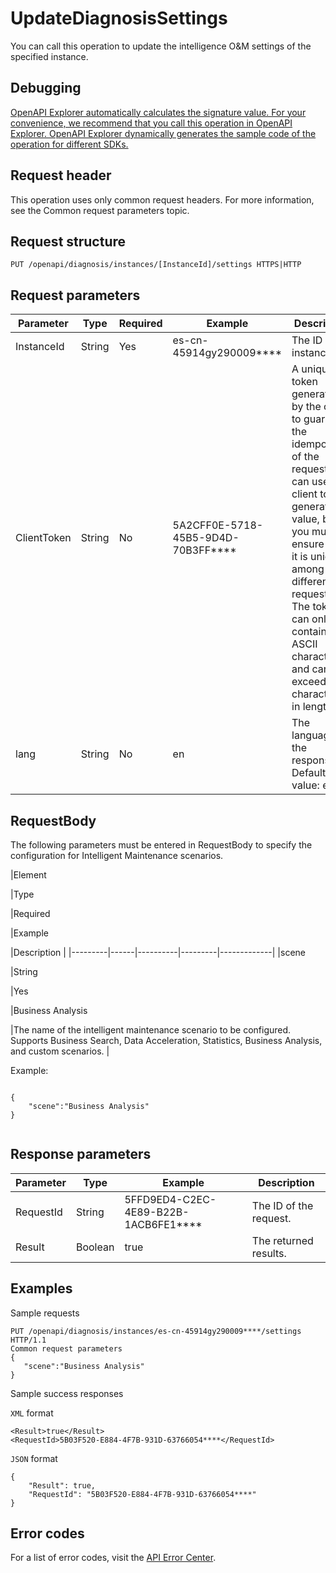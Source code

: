 # UpdateDiagnosisSettings

You can call this operation to update the intelligence O&M settings of the specified instance.

## Debugging

[OpenAPI Explorer automatically calculates the signature value. For your convenience, we recommend that you call this operation in OpenAPI Explorer. OpenAPI Explorer dynamically generates the sample code of the operation for different SDKs.](https://api.aliyun.com/#product=elasticsearch&api=UpdateDiagnosisSettings&type=ROA&version=2017-06-13)

## Request header

This operation uses only common request headers. For more information, see the Common request parameters topic.

## Request structure

```
PUT /openapi/diagnosis/instances/[InstanceId]/settings HTTPS|HTTP
```

## Request parameters

|Parameter|Type|Required|Example|Description|
|---------|----|--------|-------|-----------|
|InstanceId|String|Yes|es-cn-45914gy290009\*\*\*\*|The ID of an instance. |
|ClientToken|String|No|5A2CFF0E-5718-45B5-9D4D-70B3FF\*\*\*\*|A unique token generated by the client to guarantee the idempotency of the request. You can use the client to generate the value, but you must ensure that it is unique among different requests. The token can only contain ASCII characters and cannot exceed 64 characters in length. |
|lang|String|No|en|The language of the response. Default value: en. |

## RequestBody

The following parameters must be entered in RequestBody to specify the configuration for Intelligent Maintenance scenarios.

|Element

|Type

|Required

|Example

|Description |
|---------|------|----------|---------|-------------|
|scene

|String

|Yes

|Business Analysis

|The name of the intelligent maintenance scenario to be configured. Supports Business Search, Data Acceleration, Statistics, Business Analysis, and custom scenarios. |

Example:

```

{
    "scene":"Business Analysis"
}
            
```

## Response parameters

|Parameter|Type|Example|Description|
|---------|----|-------|-----------|
|RequestId|String|5FFD9ED4-C2EC-4E89-B22B-1ACB6FE1\*\*\*\*|The ID of the request. |
|Result|Boolean|true|The returned results. |

## Examples

Sample requests

```
PUT /openapi/diagnosis/instances/es-cn-45914gy290009****/settings HTTP/1.1
Common request parameters
{ 
   "scene":"Business Analysis"
}
```

Sample success responses

`XML` format

```
<Result>true</Result>
<RequestId>5B03F520-E884-4F7B-931D-63766054****</RequestId>
```

`JSON` format

```
{
    "Result": true,
    "RequestId": "5B03F520-E884-4F7B-931D-63766054****"
}
```

## Error codes

For a list of error codes, visit the [API Error Center](https://error-center.alibabacloud.com/status/product/elasticsearch).

